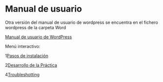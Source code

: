 # Manual de usuario

Otra versión del manual de usuario de wordpress se encuentra en el fichero wordpress de la carpeta Word

[Manual de usuario de WordPress](/WordPress/Docs/Word/wordpress.md)

Menú interactivo:

1[Pasos de instalación](Instalacion.md)

2[Desarrollo de la Práctica](Desarrollo.md)

4[Troubleshotting](Trobleshooting.md)
